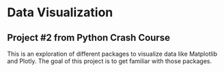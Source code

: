 <h1>Data Visualization</h1>

<h2>Project #2 from Python Crash Course</h2>

<p>
This is an exploration of different packages to visualize data like Matplotlib and Plotly. The goal of this project is to get familiar with those packages.
</p>
